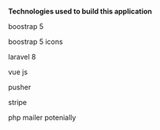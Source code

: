 <b>Technologies used to build this application</b>


boostrap 5

boostrap 5 icons

laravel 8

vue js

pusher

stripe

php mailer potenially
